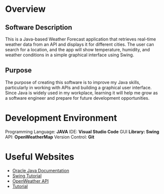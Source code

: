# Overview

## Software Description

This is a Java-based Weather Forecast application that retrieves real-time weather data from an API and displays it for different cities. The user can search for a location, and the app will show temperature, humidity, and weather conditions in a simple graphical interface using Swing.

## Purpose

The purpose of creating this software is to improve my Java skills, particularly in working with APIs and building a graphical user interface. Since Java is widely used in my workplace, learning it will help me grow as a software engineer and prepare for future development opportunities.


# Development Environment

Programming Language: **JAVA**
IDE: **Visual Studio Code**
GUI **Library: Swing**
API: **OpenWeatherMap**
Version Control: **Git**

# Useful Websites

- [Oracle Java Documentation](https://docs.oracle.com/en/java/)
- [Swing Tutorial](https://docs.oracle.com/javase/tutorial/uiswing/)
- [OpenWeather API](https://openweathermap.org/)
- [Tutorial](https://www.google.com/search?q=java+Weather+Forecast+App&oq=java+Weather+Forecast+App&gs_lcrp=EgZjaHJvbWUyBggAEEUYOTIICAEQABgWGB4yCAgCEAAYFhge0gEJMTAzNzVqMGo0qAIAsAIA&sourceid=chrome&ie=UTF-8#fpstate=ive&vld=cid:040f2dc5,vid:8ZcEYv2ezWc,st:0)
